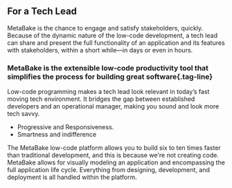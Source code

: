 ## For a Tech Lead

MetaBake is the chance to engage and satisfy stakeholders, quickly. Because of the dynamic nature of the low-code development, a tech lead can share and present the full functionality of an application and its features with stakeholders, within a short while—in days or even in hours.

### MetaBake is the extensible low-code productivity tool that simplifies the process for building great software{.tag-line}

Low-code programming makes a tech lead look relevant in today’s fast moving tech environment. It bridges the gap between established developers and an operational manager, making you sound and look more tech savvy.

* Progressive and Responsiveness.
* Smartness and indifference

The MetaBake low-code platform allows you to build six to ten times faster than traditional development, and this is because we're not creating code. MetaBake allows for visually modeling an application and encompassing the full application life cycle. Everything from designing, development, and deployment is all handled within the platform.